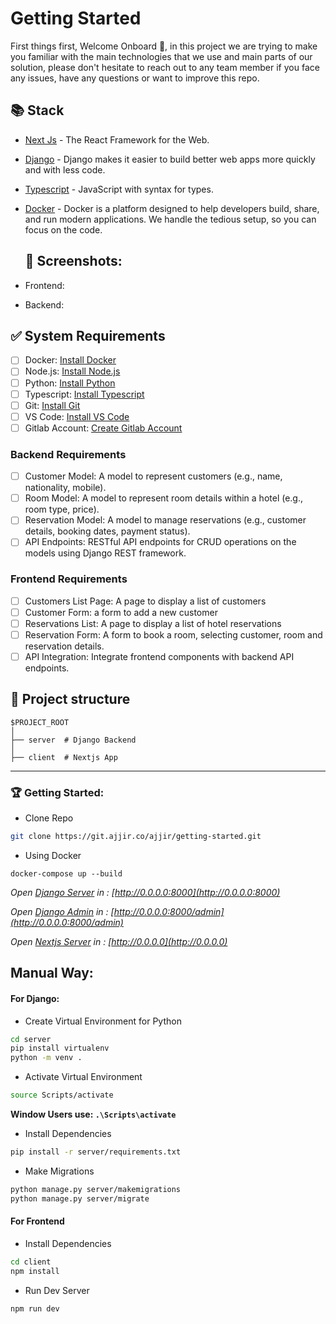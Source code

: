 # Getting Started

First things first, Welcome Onboard 👋, in this project we are trying to make you familiar with the main technologies that we use and main parts of our solution, please don't hesitate to reach out to any team member if you face any issues, have any questions or want to improve this repo.

## 📚 Stack

- [Next Js](https://www.nextjs.org/) - The React Framework for the Web.
- [Django](https://www.djangoproject.com/) - Django makes it easier to build better web apps more quickly and with less code.
- [Typescript](https://www.typescriptlang.org/) - JavaScript with syntax for types.
- [Docker](https://www.docker.com/) - Docker is a platform designed to help developers build, share, and run modern applications. We handle the tedious setup, so you can focus on the code.

  ## 📸 Screenshots:

- Frontend:

- Backend:

## ✅ System Requirements

- [ ] Docker: [Install Docker](https://docs.docker.com/get-docker/)
- [ ] Node.js: [Install Node.js](https://nodejs.org/en/download/)
- [ ] Python: [Install Python](https://www.python.org/downloads/)
- [ ] Typescript: [Install Typescript](https://www.typescriptlang.org/download)
- [ ] Git: [Install Git](https://git-scm.com/downloads)
- [ ] VS Code: [Install VS Code](https://code.visualstudio.com/download)
- [ ] Gitlab Account: [Create Gitlab Account](https://git.ajjir.co/users/sign_in)

### Backend Requirements

- [ ] Customer Model: A model to represent customers (e.g., name, nationality, mobile).
- [ ] Room Model: A model to represent room details within a hotel (e.g., room type, price).
- [ ] Reservation Model: A model to manage reservations (e.g., customer details, booking dates, payment status).
- [ ] API Endpoints: RESTful API endpoints for CRUD operations on the models using Django REST framework.

### Frontend Requirements

- [ ] Customers List Page: A page to display a list of customers
- [ ] Customer Form: a form to add a new customer
- [ ] Reservations List: A page to display a list of hotel reservations
- [ ] Reservation Form: A form to book a room, selecting customer, room and reservation details.
- [ ] API Integration: Integrate frontend components with backend API endpoints.

## 📁 Project structure

```
$PROJECT_ROOT
│
├── server  # Django Backend
│
├── client  # Nextjs App
```

---

### 🏆 Getting Started:

- Clone Repo

```bash
git clone https://git.ajjir.co/ajjir/getting-started.git
```

- Using Docker

```docker
docker-compose up --build
```

_Open [Django Server](http://0.0.0.0:8000) in : [http://0.0.0.0:8000](http://0.0.0.0:8000)_ <br/>

_Open [Django Admin](http://0.0.0.0:8000/admin) in : [http://0.0.0.0:8000/admin](http://0.0.0.0:8000/admin)_ <br/>

_Open [Nextjs Server](http://0.0.0.0) in : [http://0.0.0.0](http://0.0.0.0)_ <br/>

## Manual Way:

#### For Django:

- Create Virtual Environment for Python

```bash
cd server
pip install virtualenv
python -m venv .
```

- Activate Virtual Environment

```bash
source Scripts/activate
```

**Window Users use: `.\Scripts\activate`**

- Install Dependencies

```bash
pip install -r server/requirements.txt
```

- Make Migrations

```bash
python manage.py server/makemigrations
python manage.py server/migrate
```

#### For Frontend

- Install Dependencies

```bash
cd client
npm install
```

- Run Dev Server

```bash
npm run dev
```
